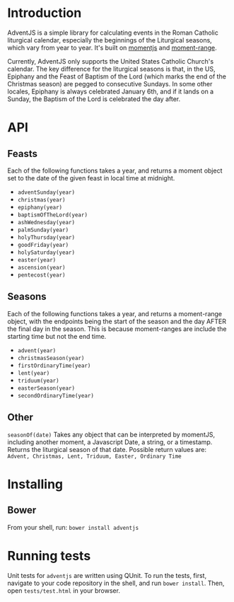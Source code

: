 # Introduction

AdventJS is a simple library for calculating events in the Roman Catholic liturgical calendar, especially the beginnings
of the Liturgical seasons, which vary from year to year. It's built on [momentjs](http://momentjs.com/) and [moment-range](https://github.com/gf3/moment-range).

Currently, AdventJS only supports the United States Catholic Church's calendar. The key difference for the liturgical
seasons is that, in the US, Epiphany and the Feast of Baptism of the Lord (which marks the end of the Christmas season)
are pegged to consecutive Sundays. In some other locales, Epiphany is always celebrated January 6th, and if it lands on
a Sunday, the Baptism of the Lord is celebrated the day after.

# API

## Feasts

Each of the following functions takes a year, and returns a moment object set to the date of the given feast in local
time at midnight.

- `adventSunday(year)`
- `christmas(year)`
- `epiphany(year)`
- `baptismOfTheLord(year)`
- `ashWednesday(year)`
- `palmSunday(year)`
- `holyThursday(year)`
- `goodFriday(year)`
- `holySaturday(year)`
- `easter(year)`
- `ascension(year)`
- `pentecost(year)`

## Seasons

Each of the following functions takes a year, and returns a moment-range object, with the endpoints being the start of
the season and the day AFTER the final day in the season. This is because moment-ranges are include the starting time
but not the end time.

- `advent(year)`
- `christmasSeason(year)`
- `firstOrdinaryTime(year)`
- `lent(year)`
- `triduum(year)`
- `easterSeason(year)`
- `secondOrdinaryTime(year)`

## Other
`seasonOf(date)`
Takes any object that can be interpreted by momentJS, including another moment, a Javascript Date, a string, or a
timestamp. Returns the liturgical season of that date. Possible return values are:
`Advent, Christmas, Lent, Triduum, Easter, Ordinary Time`

# Installing
## Bower
From your shell, run:
```bower install adventjs```

# Running tests

Unit tests for `adventjs` are written using QUnit. To run the tests, first, navigate to your code repository in the shell, and run `bower install`. Then, open `tests/test.html` in your browser.
